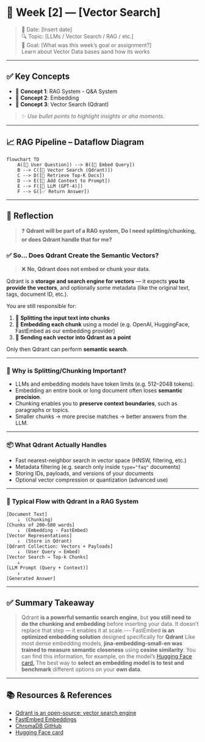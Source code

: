 # 📝 Week [2] — [Vector Search]

> 📅 Date: [Insert date]  
> 🔍 Topic: [LLMs / Vector Search / RAG / etc.]  
> 🎯 Goal: [What was this week’s goal or assignment?]  
Learn about Vector Data bases aand how its works
---

## ✅ Key Concepts

- 🔹 **Concept 1**: RAG System - Q&A System  
- 🔹 **Concept 2**: Embedding  
- 🔹 **Concept 3**: Vector Search (Qdrant)  

> ✨ _Use bullet points to highlight insights or aha moments._

---

## 📈 RAG Pipeline – Dataflow Diagram

```mermaid
flowchart TD
    A([📨 User Question]) --> B([🔎 Embed Query])
    B --> C([📁 Vector Search (Qdrant)])
    C --> D([📄 Retrieve Top-K Docs])
    D --> E([🧠 Add Context to Prompt])
    E --> F([🤖 LLM (GPT-4)])
    F --> G([✅ Return Answer])
```
---


## 💬 Reflection 

> ❓ **Qdrant will be part of a RAG system, Do I need splitting/chunking, or does Qdrant handle that for me?**


### ✅ So… Does Qdrant Create the Semantic Vectors?

> ❌ **No, Qdrant does not embed or chunk your data.**

Qdrant is a **storage and search engine for vectors** — it expects **you to provide the vectors**, and optionally some metadata (like the original text, tags, document ID, etc.).

You are still responsible for:

1. 🔹 **Splitting the input text into chunks**
2. 🔹 **Embedding each chunk** using a model (e.g. OpenAI, HuggingFace,  FastEmbed as our embedding provider)
3. 🔹 **Sending each vector into Qdrant as a point**

Only then Qdrant can perform **semantic search**.

---

### 🧩 Why is Splitting/Chunking Important?

- LLMs and embedding models have token limits (e.g. 512–2048 tokens).
- Embedding an entire book or long document often loses **semantic precision**.
- Chunking enables you to **preserve context boundaries**, such as paragraphs or topics.
- Smaller chunks → more precise matches → better answers from the LLM.

---

### 📦 What Qdrant Actually Handles

- Fast nearest-neighbor search in vector space (HNSW, filtering, etc.)
- Metadata filtering (e.g. search only inside `type="faq"` documents)
- Storing IDs, payloads, and versions of your documents
- Optional vector compression or quantization (advanced use)

---

### 🔁 Typical Flow with Qdrant in a RAG System

```text
[Document Text]
    ↓  (Chunking)
[Chunks of 200–500 words]
    ↓  (Embedding - FastEmbed)
[Vector Representations]
    ↓  (Store in Qdrant)
[Qdrant Collection: Vectors + Payloads]
    ↓  (User Query → Embed)
[Vector Search → Top-k Chunks]
    ↓
[LLM Prompt (Query + Context)]
    ↓
[Generated Answer]
```

---

## ✅ Summary Takeaway

> Qdrant **is a powerful semantic search engine**, but **you still need to do the chunking and embedding** before inserting your data. It doesn’t replace that step — it enables it at scale.---
> FastEmbed **is an optimized embedding solution** designed specifically for **Qdrant**
> Like most dense embedding models, **jina-embedding-small-en was trained to measure semantic closeness** using **cosine similarity**.
You can find this information, for example, on the model’s [Hugging Face card.](https://huggingface.co/jinaai/jina-embeddings-v2-small-en)
> The best way to **select an embedding model is to test and benchmark** different options on your **own data**.

---

## 📚 Resources & References

- [Qdrant is an open-source: vector search engine](https://qdrant.tech/articles/dedicated-vector-search/)
- [FastEmbed Embeddings](https://github.com/qdrant/fastembed)
- [ChromaDB GitHub](https://github.com/chroma-core/chroma)
- [Hugging Face card](https://huggingface.co/jinaai/jina-embeddings-v2-small-en)

